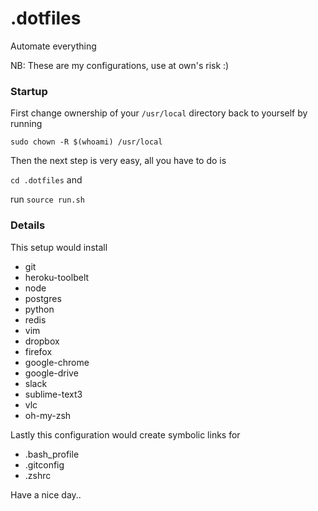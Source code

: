 # .dotfiles
Automate everything

NB: These are my configurations, use at own's risk :)

### Startup
First change ownership of your `/usr/local` directory back to yourself by running

`sudo chown -R $(whoami) /usr/local`

Then the next step is very easy, all you have to do is 

`cd .dotfiles` and

run `source run.sh`

### Details
This setup would install
- git
- heroku-toolbelt
- node
- postgres
- python
- redis
- vim
- dropbox
- firefox
- google-chrome
- google-drive
- slack
- sublime-text3
- vlc
- oh-my-zsh

Lastly this configuration would create symbolic links for
- .bash_profile
- .gitconfig
- .zshrc


Have a nice day..
